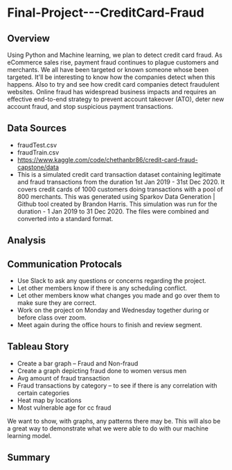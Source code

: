 # Final-Project---CreditCard-Fraud

## Overview 
Using Python and Machine learning, we plan to detect credit card fraud. As eCommerce sales rise, payment fraud continues to plague customers and merchants. We all have been targeted or known someone whose been targeted. It'll be interesting to know how the companies detect when this happens. Also to try and see how credit card companies detect fraudulent websites.
Online fraud has widespread business impacts and requires an effective end-to-end strategy to prevent account takeover (ATO), deter new account fraud, and stop suspicious payment transactions.

## Data Sources
* fraudTest.csv
* fraudTrain.csv
* https://www.kaggle.com/code/chethanbr86/credit-card-fraud-capstone/data
* This is a simulated credit card transaction dataset containing legitimate and fraud transactions from the duration 1st Jan 2019 - 31st Dec 2020. It covers credit cards of 1000 customers doing transactions with a pool of 800 merchants.
This was generated using Sparkov Data Generation | Github tool created by Brandon Harris. This simulation was run for the duration - 1 Jan 2019 to 31 Dec 2020. The files were combined and converted into a standard format.

## Analysis

## Communication Protocals 
* Use Slack to ask any questions or concerns regarding the project. 
* Let other members know if there is any scheduling conflict. 
* Let other members know what changes you made and go over them to make sure they are correct. 
* Work on the project on Monday and Wednesday together during or before class over zoom.
* Meet again during the office hours to finish and review segment.   

## Tableau Story

*	Create a bar graph – Fraud and Non-fraud
*	Create a graph depicting fraud done to women versus men
*	Avg amount of fraud transaction
*	Fraud transactions by category – to see if there is any correlation with certain categories
*	Heat map by locations
*	Most vulnerable age for cc fraud

We want to show, with graphs, any patterns there may be. This will also be a great way to demonstrate what we were able to do with our machine learning model.  


## Summary

